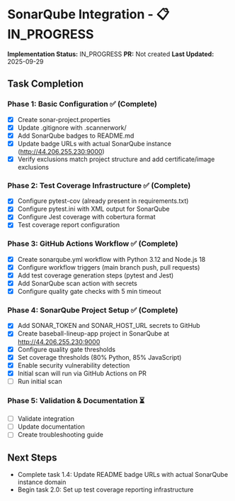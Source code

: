 # SonarQube Integration - 📋 IN_PROGRESS

**Implementation Status:** IN_PROGRESS
**PR:** Not created
**Last Updated:** 2025-09-29

## Task Completion

### Phase 1: Basic Configuration ✅ (Complete)
- [x] Create sonar-project.properties
- [x] Update .gitignore with .scannerwork/
- [x] Add SonarQube badges to README.md
- [x] Update badge URLs with actual SonarQube instance (http://44.206.255.230:9000)
- [x] Verify exclusions match project structure and add certificate/image exclusions

### Phase 2: Test Coverage Infrastructure ✅ (Complete)
- [x] Configure pytest-cov (already present in requirements.txt)
- [x] Configure pytest.ini with XML output for SonarQube
- [x] Configure Jest coverage with cobertura format
- [x] Test coverage report configuration

### Phase 3: GitHub Actions Workflow ✅ (Complete)
- [x] Create sonarqube.yml workflow with Python 3.12 and Node.js 18
- [x] Configure workflow triggers (main branch push, pull requests)
- [x] Add test coverage generation steps (pytest and Jest)
- [x] Add SonarQube scan action with secrets
- [x] Configure quality gate checks with 5 min timeout

### Phase 4: SonarQube Project Setup ✅ (Complete)
- [x] Add SONAR_TOKEN and SONAR_HOST_URL secrets to GitHub
- [x] Create baseball-lineup-app project in SonarQube at http://44.206.255.230:9000
- [x] Configure quality gate thresholds
- [x] Set coverage thresholds (80% Python, 85% JavaScript)
- [x] Enable security vulnerability detection
- [x] Initial scan will run via GitHub Actions on PR
- [ ] Run initial scan

### Phase 5: Validation & Documentation ⏳
- [ ] Validate integration
- [ ] Update documentation
- [ ] Create troubleshooting guide

## Next Steps
- Complete task 1.4: Update README badge URLs with actual SonarQube instance domain
- Begin task 2.0: Set up test coverage reporting infrastructure